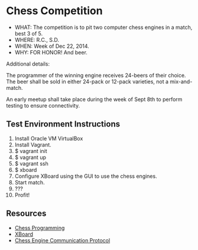 Chess Competition
=================

* WHAT: The competition is to pit two computer chess engines in a match, best 3 of 5.
* WHERE: R.C., S.D.
* WHEN: Week of Dec 22, 2014.
* WHY: FOR HONOR!  And beer.

Additional details:

The programmer of the winning engine receives 24-beers of their
choice.  The beer shall be sold in either 24-pack or 12-pack
varieties, not a mix-and-match.

An early meetup shall take place during the week of Sept 8th to
perform testing to ensure connectivity.

Test Environment Instructions
-----------------------------

1. Install Oracle VM VirtualBox
2. Install Vagrant.
3. $ vagrant init
4. $ vagrant up
5. $ vagrant ssh
6. $ xboard
7. Configure XBoard using the GUI to use the chess engines.
8. Start match.
9. ???
10. Profit!

Resources
---------

* [Chess Programming](https://chessprogramming.wikispaces.com/)
* [XBoard](http://www.gnu.org/software/xboard/)
* [Chess Engine Communication Protocol](http://www.gnu.org/software/xboard/engine-intf.html)
